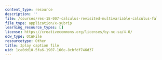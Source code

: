 ```yaml
---
content_type: resource
description: ''
file: /courses/res-18-007-calculus-revisited-multivariable-calculus-fall-2011/1ca0dd105fa61907160e8cbfdf746d37_CxUEyN4exSg.srt
file_type: application/x-subrip
learning_resource_types: []
license: https://creativecommons.org/licenses/by-nc-sa/4.0/
ocw_type: OCWFile
resourcetype: Other
title: 3play caption file
uid: 1ca0dd10-5fa6-1907-160e-8cbfdf746d37
---
```

